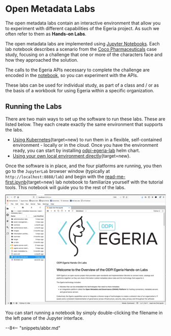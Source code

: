 <!-- SPDX-License-Identifier: CC-BY-4.0 -->
<!-- Copyright Contributors to the ODPi Egeria project. -->

# Open Metadata Labs

The open metadata labs contain an interactive environment that allow you to experiment with different capabilities of the Egeria project.  As such we often refer to them as **Hands-on Labs**.

The open metadata labs are implemented using [Jupyter Notebooks](/education/tutorials/jupyter-tutorial/overview).  Each lab notebook describes a scenario from the [Coco Pharmaceuticals](https://github.com/odpi/data-governance/tree/main/docs/coco-pharmaceuticals) case study, focusing on a challenge that one or more of the characters face and how they approached the solution.

The calls to the Egeria APIs necessary to complete the challenge are encoded in the [notebook](/education/tutorials/jupyter-tutorial/overview), so you can experiment with the APIs.

These labs can be used for individual study, as part of a class and / or as the basis of a workbook for using Egeria within a specific organization.

## Running the Labs

There are two main ways to set up the software to run these labs.  These are listed below. They each create exactly the same environment that supports the labs. 

* [Using Kubernetes](/guides/operations/kubernetes){target=new} to run them in a flexible, self-contained environment - locally or in the cloud. 
Once you have the environment ready, you can start by installing [odpi-egeria-lab](/guides/operations/kubernetes/charts/lab/) helm chart.
* [Using your own local environment directly](/education/open-metadata-labs/running-natively){target=new}.

Once the software is in place, and the four platforms are running, you then go to the `JupyterLab` browser window (typically at `http://localhost:8888/lab`) and begin with the [read-me-first.ipynb](https://github.com/odpi/egeria-jupyter-notebooks/blob/main/read-me-first.ipynb){target=new} lab notebook to familiarize yourself with the tutorial tools.  This notebook will guide you to the rest of the labs.


![Read me first Jupyter Notebook](/education/tutorials/jupyter-tutorial/jupyter-notebook-browser-window.png)


You can start running a notebook by simply double-clicking the filename in the left pane of the Jupyter interface.

--8<-- "snippets/abbr.md"
